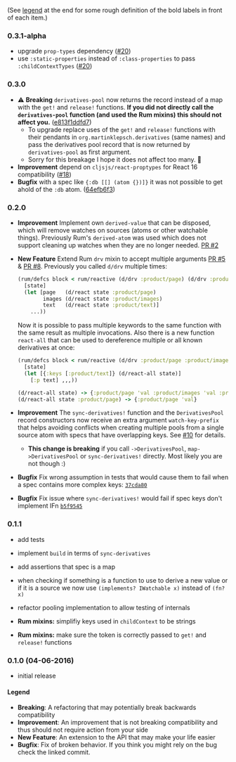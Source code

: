 (See [legend](#legend) at the end for some rough definition of the bold labels in front of each item.)

### 0.3.1-alpha

- upgrade `prop-types` dependency ([#20](https://github.com/martinklepsch/derivatives/pull/20))
- use `:static-properties` instead of `:class-properties` to pass `:childContextTypes` ([#20](https://github.com/martinklepsch/derivatives/pull/20))

### 0.3.0

- :warning: **Breaking** `derivatives-pool` now returns the record instead of a map with the `get!` and `release!` functions. **If you did not directly call the `derivatives-pool` function (and used the Rum mixins) this should not affect you.** ([e813f1ddfd7](https://github.com/martinklepsch/derivatives/commit/e813f1ddfd7636a5b6371bd4ff5bb75054e28e6c))
  - To upgrade replace uses of the `get!` and `release!` functions with their pendants in `org.martinklepsch.derivatives` (same names) and pass the derivatives pool record that is now returned by `derivatives-pool` as first argument.
  - Sorry for this breakage I hope it does not affect too many. :raised_hands:
- **Improvement** depend on `cljsjs/react-proptypes` for React 16 compatibility ([#18](https://github.com/martinklepsch/derivatives/pull/18))
- **Bugfix** with a spec like `{:db [[] (atom {})]}` it was not possible to get ahold of the `:db` atom. ([64efb6f3](https://github.com/martinklepsch/derivatives/commit/64efb6f3a35c60a8493bb3f2a718e339cee9ff73))

### 0.2.0

- **Improvement** Implement own `derived-value` that can be disposed, which will remove watches on sources (atoms or other watchable things). Previously Rum's `derived-atom` was used which does not support cleaning up watches when they are no longer needed. [PR #2](https://github.com/martinklepsch/derivatives/pull/2)
- **New Feature** Extend Rum `drv` mixin to accept multiple arguments [PR #5](https://github.com/martinklepsch/derivatives/pull/5) & [PR #8](https://github.com/martinklepsch/derivatives/pull/8).
  Previously you called `d/drv` multiple times:

    ```clojure
    (rum/defcs block < rum/reactive (d/drv :product/page) (d/drv :product/images) (d/drv :product/text) 
      [state]
      (let [page   (d/react state :product/page)
            images (d/react state :product/images)
            text   (d/react state :product/text)] 
        ...))
    ```

  Now it is possible to pass multiple keywords to the same function
  with the same result as multiple invocations. Also there is a new
  function `react-all` that can be used to dereference multiple or all
  known derivatives at once:

    ```clojure
    (rum/defcs block < rum/reactive (d/drv :product/page :product/images :product/text)
      [state]
      (let [{:keys [:product/text]} (d/react-all state)]
        [:p text] ,,,))
    ```

    ```clojure
    (d/react-all state) -> {:product/page 'val :product/images 'val :product/text 'val}
    (d/react-all state :product/page) -> {:product/page 'val}
    ```

- **Improvement** The `sync-derivatives!` function and the
  `DerivativesPool` record constructors now receive an extra argument
  `watch-key-prefix` that helps avoiding conflicts when creating
  multiple pools from a single source atom with specs that have
  overlapping keys. See
  [#10](https://github.com/martinklepsch/derivatives/issues/10) for
  details.
  - **This change is breaking** if you call `->DerivativesPool`,
    `map->DerivativesPool` or `sync-derivatives!` directly. Most
    likely you are not though :)
- **Bugfix** Fix wrong assumption in tests that would cause them to fail when a spec
  contains more complex keys: [`37cda80`](https://github.com/martinklepsch/derivatives/commit/37cda80c35a5c936ac8bf4fe84a2595362bd93e4)
- **Bugfix** Fix issue where `sync-derivatives!` would fail if spec keys don't implement IFn [`b5f9545`](https://github.com/martinklepsch/derivatives/commit/b5f9545437823fa8b9730ca8f32a00eaa9d85f02)

### 0.1.1

- add tests
- implement `build` in terms of `sync-derivatives`
- add assertions that spec is a map
- when checking if something is a function to use to derive a new
  value or if it is a source we now use `(implements? IWatchable x)`
  instead of `(fn? x)`
- refactor pooling implementation to allow testing of internals

- **Rum mixins:** simplifiy keys used in `childContext` to be strings
- **Rum mixins:** make sure the token is correctly passed to `get!` and `release!` functions

### 0.1.0 (04-06-2016)

- initial release

#### Legend

- **Breaking**: A refactoring that may potentially break backwards compatibility
- **Improvement**: An improvement that is not breaking compatibility and thus should not require action from your side
- **New Feature**: An extension to the API that may make your life easier
- **Bugfix**: Fix of broken behavior. If you think you might rely on the bug check the linked commit.
